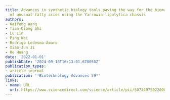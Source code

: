 ```yaml
---
title: Advances in synthetic biology tools paving the way for the biomanufacturing
  of unusual fatty acids using the Yarrowia lipolytica chassis
authors:
- Kaifeng Wang
- Tian-Qiong Shi
- Lu Lin
- Ping Wei
- Rodrigo Ledesma-Amaro
- Xiao-Jun Ji
- He Huang
date: '2022-01-01'
publishDate: '2024-09-16T16:13:01.678050Z'
publication_types:
- article-journal
publication: '*Biotechnology Advances 59*'
links:
- name: URL
  url: https://www.sciencedirect.com/science/article/pii/S0734975022000805
---
```

